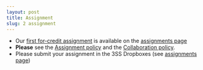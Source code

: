 ```yaml
---
layout: post
title: Assignment
slug: 2 assignment
---
```


* Our [first for-credit assignment](/materials/pg.asn.pdf) is available on the [assignments page](/assignments.html)
* __Please__ see the [Assignment policy](/assignment_policy.html) and the [Collaboration policy](/Collaboration.html).
* Please submit your assignment in the 3SS Dropboxes (see [assignments page](/assignments.html))
